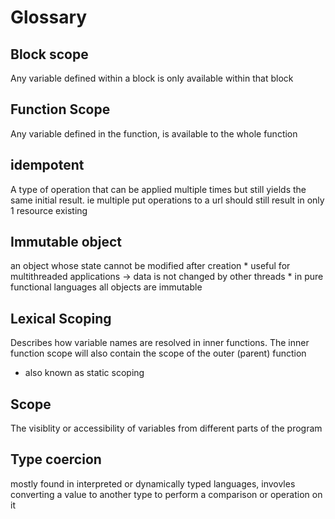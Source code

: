 # Glossary

## Block scope
Any variable defined within a block is only available within that block

## Function Scope
Any variable defined in the function, is available to the whole function

## idempotent
A type of operation that can be applied multiple times but still yields the same initial result. ie multiple put operations to a url should still result in only 1 resource existing

## Immutable object
an object whose state cannot be modified after creation
	* useful for multithreaded applications -> data is not changed by other threads
	* in pure functional languages all objects are immutable

## Lexical Scoping
Describes how variable names are resolved in inner functions. The inner function scope will also contain the scope of the outer (parent) function
* also known as static scoping

## Scope
The visiblity or accessibility of variables from different parts of the program

## Type coercion
mostly found in interpreted or dynamically typed languages, invovles converting a value to another type to perform a comparison or operation on it
